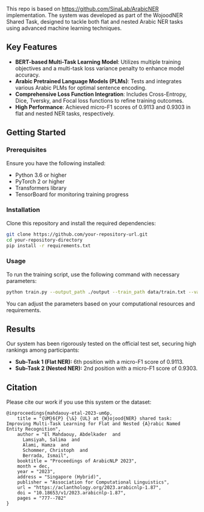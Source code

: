 This repo is based on https://github.com/SinaLab/ArabicNER implementation. The system was developed as part of the WojoodNER Shared Task, designed to tackle both flat and nested Arabic NER tasks using advanced machine learning techniques.

## Key Features

- **BERT-based Multi-Task Learning Model**: Utilizes multiple training objectives and a multi-task loss variance penalty to enhance model accuracy.
- **Arabic Pretrained Language Models (PLMs)**: Tests and integrates various Arabic PLMs for optimal sentence encoding.
- **Comprehensive Loss Function Integration**: Includes Cross-Entropy, Dice, Tversky, and Focal loss functions to refine training outcomes.
- **High Performance**: Achieved micro-F1 scores of 0.9113 and 0.9303 in flat and nested NER tasks, respectively.

## Getting Started

### Prerequisites

Ensure you have the following installed:
- Python 3.6 or higher
- PyTorch 2 or higher
- Transformers library
- TensorBoard for monitoring training progress

### Installation

Clone this repository and install the required dependencies:

```bash
git clone https://github.com/your-repository-url.git
cd your-repository-directory
pip install -r requirements.txt
```

### Usage

To run the training script, use the following command with necessary parameters:

```bash
python train.py --output_path ./output --train_path data/train.txt --val_path data/val.txt --test_path data/test.txt --bert_model aubmindlab/bert-base-arabertv2 --batch_size 32 --gpus 0
```

You can adjust the parameters based on your computational resources and requirements.

## Results

Our system has been rigorously tested on the official test set, securing high rankings among participants:
- **Sub-Task 1 (Flat NER):** 6th position with a micro-F1 score of 0.9113.
- **Sub-Task 2 (Nested NER):** 2nd position with a micro-F1 score of 0.9303.

## Citation

Please cite our work if you use this system or the dataset:

```
@inproceedings{mahdaouy-etal-2023-um6p,
    title = "{UM}6{P} {\&} {UL} at {W}ojood{NER} shared task: Improving Multi-Task Learning for Flat and Nested {A}rabic Named Entity Recognition",
    author = "El Mahdaouy, Abdelkader  and
      Lamsiyah, Salima  and
      Alami, Hamza  and
      Schommer, Christoph  and
      Berrada, Ismail",
    booktitle = "Proceedings of ArabicNLP 2023",
    month = dec,
    year = "2023",
    address = "Singapore (Hybrid)",
    publisher = "Association for Computational Linguistics",
    url = "https://aclanthology.org/2023.arabicnlp-1.87",
    doi = "10.18653/v1/2023.arabicnlp-1.87",
    pages = "777--782"
}
```

